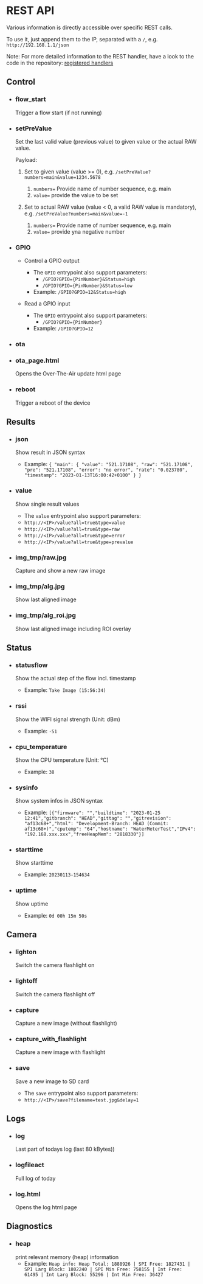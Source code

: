 # REST API
Various information is directly accessible over specific REST calls.

To use it, just append them to the IP, separated with a `/`, e.g. `http://192.168.1.1/json`

Note: For more detailed information to the REST handler, have a look to the code in the repository: [registered handlers](https://github.com/jomjol/AI-on-the-edge-device/search?q=camuri.uri)

## Control
* ### flow_start
  Trigger a flow start (if not running)
  
 
* ### setPreValue
  Set the last valid value (previous value) to given value or the actual RAW value.
  
    Payload:

    1. Set to given value (value >= 0), e.g. `/setPreValue?numbers=main&value=1234.5678`
    
       1. `numbers=` Provide name of number sequence, e.g. main
       2. `value=` provide the value to be set
    
    2. Set to actual RAW value (value < 0, a valid RAW value is mandatory), e.g. `/setPreValue?numbers=main&value=-1`

       1. `numbers=` Provide name of number sequence, e.g. main
       2. `value=` provide yna negative number


* ### GPIO
  - Control a GPIO output
    - The `GPIO` entrypoint also support parameters:
      - `/GPIO?GPIO={PinNumber}&Status=high`
      - `/GPIO?GPIO={PinNumber}&Status=low`
    - Example: `/GPIO?GPIO=12&Status=high`

  - Read a GPIO input 
    - The `GPIO` entrypoint also support parameters:
      - `/GPIO?GPIO={PinNumber}`
    - Example: `/GPIO?GPIO=12`

* ### ota

* ### ota_page.html
  Opens the Over-The-Air update html page

* ### reboot
  Trigger a reboot of the device

## Results
* ### json
  Show result in JSON syntax
  - Example: 
  `{
  "main":
    {
      "value": "521.17108",
      "raw": "521.17108",
      "pre": "521.17108",
      "error": "no error",
      "rate": "0.023780",
      "timestamp": "2023-01-13T16:00:42+0100"
    }
  }`

* ### value
  Show single result values
  - The `value` entrypoint also support parameters:
   - `http://<IP>/value?all=true&type=value`
   - `http://<IP>/value?all=true&type=raw`
   - `http://<IP>/value?all=true&type=error`
   - `http://<IP>/value?all=true&type=prevalue`

* ### img_tmp/raw.jpg
  Capture and show a new raw image

* ### img_tmp/alg.jpg
  Show last aligned image

* ### img_tmp/alg_roi.jpg
  Show last aligned image including ROI overlay

## Status
* ### statusflow
  Show the actual step of the flow incl. timestamp
  - Example: `Take Image (15:56:34)`

* ### rssi
  Show the WIFI signal strength (Unit: dBm)
  - Example: `-51`

* ### cpu_temperature
  Show the CPU temperature (Unit: °C)
  - Example: `38`

* ### sysinfo
  Show system infos in JSON syntax
  - Example: `[{"firmware": "","buildtime": "2023-01-25 12:41","gitbranch": "HEAD","gittag": "","gitrevision": "af13c68+","html": "Development-Branch: HEAD (Commit: af13c68+)","cputemp": "64","hostname": "WaterMeterTest","IPv4": "192.168.xxx.xxx","freeHeapMem": "2818330"}]`

* ### starttime
  Show starttime
  - Example: `20230113-154634`

* ### uptime
  Show uptime
  - Example: `0d 00h 15m 50s`

## Camera
* ### lighton
  Switch the camera flashlight on 

* ### lightoff
  Switch the camera flashlight off

* ### capture
  Capture a new image (without flashlight)

* ### capture_with_flashlight
  Capture a new image with flashlight

* ### save
  Save a new image to SD card
  - The `save` entrypoint also support parameters:
   - `http://<IP>/save?filename=test.jpg&delay=1`

## Logs
* ### log 
  Last part of todays log (last 80 kBytes))

* ### logfileact 
  Full log of today

* ### log.html
  Opens the log html page

## Diagnostics
* ### heap
  print relevant memory (heap) information
  - Example: `Heap info: Heap Total: 1888926 | SPI Free: 1827431 | SPI Larg Block: 1802240 | SPI Min Free: 758155 | Int Free: 61495 | Int Larg Block: 55296 | Int Min Free: 36427`
